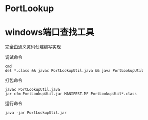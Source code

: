 # PortLookup
# windows端口查找工具
完全由通义灵码创建编写实现

调试命令
```
cmd
del *.class && javac PortLookupUtil.java && java PortLookupUtil
```

打包命令
```
javac PortLookupUtil.java
jar cfm PortLookupUtil.jar MANIFEST.MF PortLookupUtil*.class
```

运行命令
```
java -jar PortLookupUtil.jar
```
